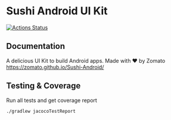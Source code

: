 # Sushi Android UI Kit

[![Actions Status](https://github.com/Zomato/Sushi-Android/workflows/Android%20CI/badge.svg)](https://github.com/Zomato/Sushi-Android/actions)

## Documentation
A delicious UI Kit to build Android apps. Made with ❤ by Zomato
<https://zomato.github.io/Sushi-Android/>

## Testing & Coverage

Run all tests and get coverage report
```shell 
./gradlew jacocoTestReport
```
